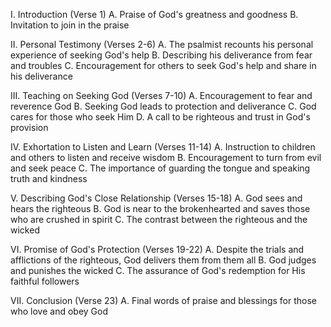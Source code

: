 I. Introduction (Verse 1)
A. Praise of God's greatness and goodness
B. Invitation to join in the praise

II. Personal Testimony (Verses 2-6)
A. The psalmist recounts his personal experience of seeking God's help
B. Describing his deliverance from fear and troubles
C. Encouragement for others to seek God's help and share in his deliverance

III. Teaching on Seeking God (Verses 7-10)
A. Encouragement to fear and reverence God
B. Seeking God leads to protection and deliverance
C. God cares for those who seek Him
D. A call to be righteous and trust in God's provision

IV. Exhortation to Listen and Learn (Verses 11-14)
A. Instruction to children and others to listen and receive wisdom
B. Encouragement to turn from evil and seek peace
C. The importance of guarding the tongue and speaking truth and kindness

V. Describing God's Close Relationship (Verses 15-18)
A. God sees and hears the righteous
B. God is near to the brokenhearted and saves those who are crushed in spirit
C. The contrast between the righteous and the wicked

VI. Promise of God's Protection (Verses 19-22)
A. Despite the trials and afflictions of the righteous, God delivers them from them all
B. God judges and punishes the wicked
C. The assurance of God's redemption for His faithful followers

VII. Conclusion (Verse 23)
A. Final words of praise and blessings for those who love and obey God
